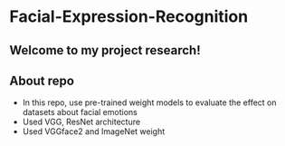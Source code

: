 # Facial-Expression-Recognition
## Welcome to my project research!

## About repo
- In this repo, use pre-trained weight models to evaluate the effect on datasets about facial emotions
- Used VGG, ResNet architecture
- Used VGGface2 and ImageNet weight




